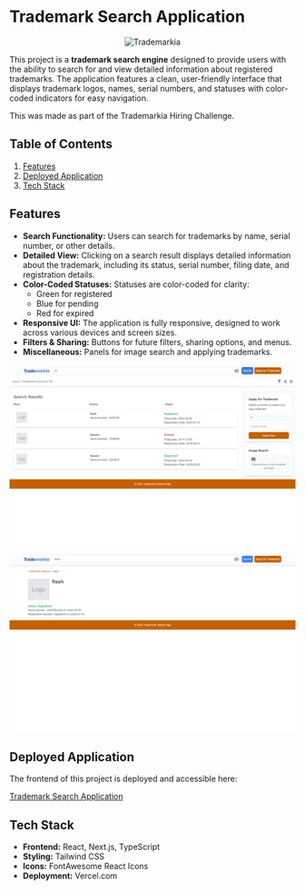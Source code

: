 # Trademark Search Application

<p align="center">
  <img src="https://github.com/rishn/21BPS1394_Frontend/blob/master/public/logo.ico?raw=true" alt="Trademarkia" />
</p>

This project is a **trademark search engine** designed to provide users with the ability to search for and view detailed information about registered trademarks. The application features a clean, user-friendly interface that displays trademark logos, names, serial numbers, and statuses with color-coded indicators for easy navigation.

This was made as part of the Trademarkia Hiring Challenge.

## Table of Contents

1. [Features](#features)
2. [Deployed Application](#deployed-application)
3. [Tech Stack](#tech-stack)

## Features

- **Search Functionality:** Users can search for trademarks by name, serial number, or other details.
- **Detailed View:** Clicking on a search result displays detailed information about the trademark, including its status, serial number, filing date, and registration details.
- **Color-Coded Statuses:** Statuses are color-coded for clarity: 
  - Green for registered
  - Blue for pending
  - Red for expired
- **Responsive UI:** The application is fully responsive, designed to work across various devices and screen sizes.
- **Filters & Sharing:** Buttons for future filters, sharing options, and menus.
- **Miscellaneous:** Panels for image search and applying trademarks.

<p align="center">
  <img src="https://github.com/rishn/21BPS1394_Frontend/blob/master/public/search_list.png?raw=true" alt="Trademarkia" />
</p>

<p align="center">
  <img src="https://github.com/rishn/21BPS1394_Frontend/blob/master/public/selected_trademark.png?raw=true" alt="Trademarkia" />
</p>

## Deployed Application

The frontend of this project is deployed and accessible here:

[Trademark Search Application](https://21-bps-1394-frontend.vercel.app)

## Tech Stack

- **Frontend:** React, Next.js, TypeScript
- **Styling:** Tailwind CSS
- **Icons:** FontAwesome React Icons
- **Deployment:** Vercel.com
